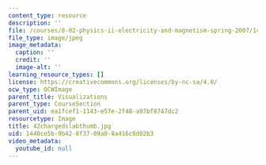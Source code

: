 ```yaml
---
content_type: resource
description: ''
file: /courses/8-02-physics-ii-electricity-and-magnetism-spring-2007/1440ce5b9b428f3709a08a416c8d02b3_42chargedslabthumb.jpg
file_type: image/jpeg
image_metadata:
  caption: ''
  credit: ''
  image-alt: ''
learning_resource_types: []
license: https://creativecommons.org/licenses/by-nc-sa/4.0/
ocw_type: OCWImage
parent_title: Visualizations
parent_type: CourseSection
parent_uid: ea1fcef1-1143-e57e-2f48-a97bf8747dc2
resourcetype: Image
title: 42chargedslabthumb.jpg
uid: 1440ce5b-9b42-8f37-09a0-8a416c8d02b3
video_metadata:
  youtube_id: null
---
```

